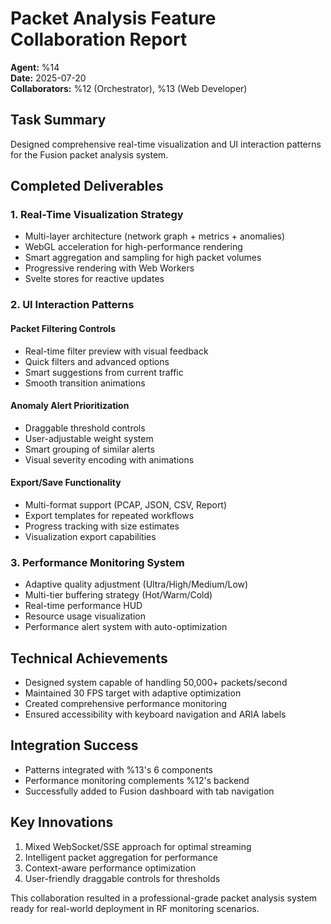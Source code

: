# Packet Analysis Feature Collaboration Report

**Agent:** %14  
**Date:** 2025-07-20  
**Collaborators:** %12 (Orchestrator), %13 (Web Developer)

## Task Summary
Designed comprehensive real-time visualization and UI interaction patterns for the Fusion packet analysis system.

## Completed Deliverables

### 1. Real-Time Visualization Strategy
- Multi-layer architecture (network graph + metrics + anomalies)
- WebGL acceleration for high-performance rendering  
- Smart aggregation and sampling for high packet volumes
- Progressive rendering with Web Workers
- Svelte stores for reactive updates

### 2. UI Interaction Patterns

#### Packet Filtering Controls
- Real-time filter preview with visual feedback
- Quick filters and advanced options
- Smart suggestions from current traffic
- Smooth transition animations

#### Anomaly Alert Prioritization  
- Draggable threshold controls
- User-adjustable weight system
- Smart grouping of similar alerts
- Visual severity encoding with animations

#### Export/Save Functionality
- Multi-format support (PCAP, JSON, CSV, Report)
- Export templates for repeated workflows
- Progress tracking with size estimates
- Visualization export capabilities

### 3. Performance Monitoring System
- Adaptive quality adjustment (Ultra/High/Medium/Low)
- Multi-tier buffering strategy (Hot/Warm/Cold)
- Real-time performance HUD
- Resource usage visualization
- Performance alert system with auto-optimization

## Technical Achievements
- Designed system capable of handling 50,000+ packets/second
- Maintained 30 FPS target with adaptive optimization
- Created comprehensive performance monitoring
- Ensured accessibility with keyboard navigation and ARIA labels

## Integration Success
- Patterns integrated with %13's 6 components
- Performance monitoring complements %12's backend
- Successfully added to Fusion dashboard with tab navigation

## Key Innovations
1. Mixed WebSocket/SSE approach for optimal streaming
2. Intelligent packet aggregation for performance
3. Context-aware performance optimization
4. User-friendly draggable controls for thresholds

This collaboration resulted in a professional-grade packet analysis system ready for real-world deployment in RF monitoring scenarios.